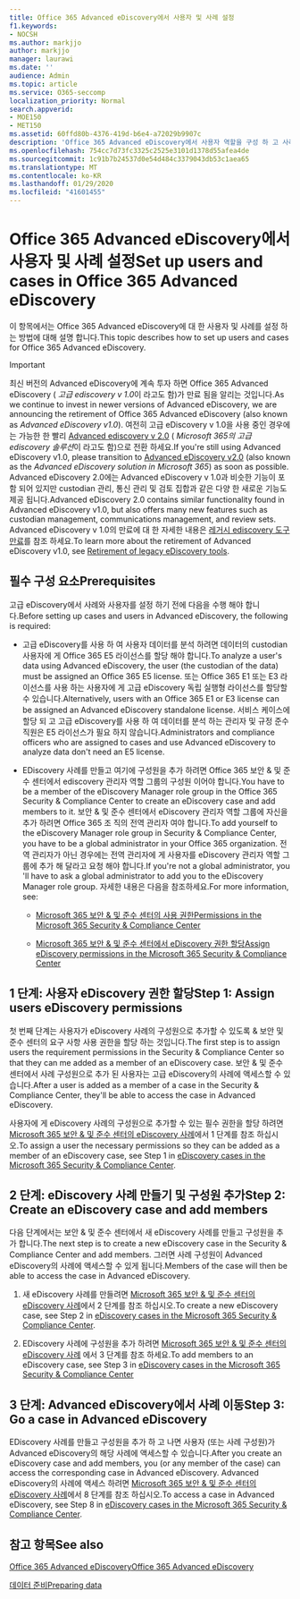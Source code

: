 ```yaml
---
title: Office 365 Advanced eDiscovery에서 사용자 및 사례 설정
f1.keywords:
- NOCSH
ms.author: markjjo
author: markjjo
manager: laurawi
ms.date: ''
audience: Admin
ms.topic: article
ms.service: O365-seccomp
localization_priority: Normal
search.appverid:
- MOE150
- MET150
ms.assetid: 60ffd80b-4376-419d-b6e4-a72029b9907c
description: 'Office 365 Advanced eDiscovery에서 사용자 역할을 구성 하 고 사례를 만들고 사용자를 사례에 할당 하는 방법에 대해 알아봅니다.  '
ms.openlocfilehash: 754cc7d73fc3325c2525e3101d1378d55afea4de
ms.sourcegitcommit: 1c91b7b24537d0e54d484c3379043db53c1aea65
ms.translationtype: MT
ms.contentlocale: ko-KR
ms.lasthandoff: 01/29/2020
ms.locfileid: "41601455"
---
```

# <a name="set-up-users-and-cases-in-office-365-advanced-ediscovery"></a><span data-ttu-id="1bf23-103">Office 365 Advanced eDiscovery에서 사용자 및 사례 설정</span><span class="sxs-lookup"><span data-stu-id="1bf23-103">Set up users and cases in Office 365 Advanced eDiscovery</span></span>

<span data-ttu-id="1bf23-104">이 항목에서는 Office 365 Advanced eDiscovery에 대 한 사용자 및 사례를 설정 하는 방법에 대해 설명 합니다.</span><span class="sxs-lookup"><span data-stu-id="1bf23-104">This topic describes how to set up users and cases for Office 365 Advanced eDiscovery.</span></span>
  
> [!IMPORTANT]
> <span data-ttu-id="1bf23-105">최신 버전의 Advanced eDiscovery에 계속 투자 하면 Office 365 Advanced eDiscovery ( *고급 ediscovery v 1.0*이 라고도 함)가 만료 됨을 알리는 것입니다.</span><span class="sxs-lookup"><span data-stu-id="1bf23-105">As we continue to invest in newer versions of Advanced eDiscovery, we are announcing the retirement of Office 365 Advanced eDiscovery (also known as *Advanced eDiscovery v1.0*).</span></span> <span data-ttu-id="1bf23-106">여전히 고급 eDiscovery v 1.0을 사용 중인 경우에는 가능한 한 빨리 [Advanced ediscovery v 2.0](overview-ediscovery-20.md) ( *Microsoft 365의 고급 ediscovery 솔루션*이 라고도 함)으로 전환 하세요.</span><span class="sxs-lookup"><span data-stu-id="1bf23-106">If you're still using Advanced eDiscovery v1.0, please transition to [Advanced eDiscovery v2.0](overview-ediscovery-20.md) (also known as the *Advanced eDiscovery solution in Microsoft 365*) as soon as possible.</span></span> <span data-ttu-id="1bf23-107">Advanced eDiscovery 2.0에는 Advanced eDiscovery v 1.0과 비슷한 기능이 포함 되어 있지만 custodian 관리, 통신 관리 및 검토 집합과 같은 다양 한 새로운 기능도 제공 됩니다.</span><span class="sxs-lookup"><span data-stu-id="1bf23-107">Advanced eDiscovery 2.0 contains similar functionality found in Advanced eDiscovery v1.0, but also offers many new features such as custodian management, communications management, and review sets.</span></span> <span data-ttu-id="1bf23-108">Advanced eDiscovery v 1.0의 만료에 대 한 자세한 내용은 [레거시 ediscovery 도구 만료](legacy-ediscovery-retirement.md#advanced-ediscovery-v10)를 참조 하세요.</span><span class="sxs-lookup"><span data-stu-id="1bf23-108">To learn more about the retirement of Advanced eDiscovery v1.0, see [Retirement of legacy eDiscovery tools](legacy-ediscovery-retirement.md#advanced-ediscovery-v10).</span></span> 
  
## <a name="prerequisites"></a><span data-ttu-id="1bf23-109">필수 구성 요소</span><span class="sxs-lookup"><span data-stu-id="1bf23-109">Prerequisites</span></span>

<span data-ttu-id="1bf23-110">고급 eDiscovery에서 사례와 사용자를 설정 하기 전에 다음을 수행 해야 합니다.</span><span class="sxs-lookup"><span data-stu-id="1bf23-110">Before setting up cases and users in Advanced eDiscovery, the following is required:</span></span>
  
- <span data-ttu-id="1bf23-111">고급 eDiscovery를 사용 하 여 사용자 데이터를 분석 하려면 데이터의 custodian 사용자에 게 Office 365 E5 라이선스를 할당 해야 합니다.</span><span class="sxs-lookup"><span data-stu-id="1bf23-111">To analyze a user's data using Advanced eDiscovery, the user (the custodian of the data) must be assigned an Office 365 E5 license.</span></span> <span data-ttu-id="1bf23-112">또는 Office 365 E1 또는 E3 라이선스를 사용 하는 사용자에 게 고급 eDiscovery 독립 실행형 라이선스를 할당할 수 있습니다.</span><span class="sxs-lookup"><span data-stu-id="1bf23-112">Alternatively, users with an Office 365 E1 or E3 license can be assigned an Advanced eDiscovery standalone license.</span></span> <span data-ttu-id="1bf23-113">서비스 케이스에 할당 되 고 고급 eDiscovery를 사용 하 여 데이터를 분석 하는 관리자 및 규정 준수 직원은 E5 라이선스가 필요 하지 않습니다.</span><span class="sxs-lookup"><span data-stu-id="1bf23-113">Administrators and compliance officers who are assigned to cases and use Advanced eDiscovery to analyze data don't need an E5 license.</span></span> 
    
- <span data-ttu-id="1bf23-114">EDiscovery 사례를 만들고 여기에 구성원을 추가 하려면 Office 365 보안 &amp; 및 준수 센터에서 ediscovery 관리자 역할 그룹의 구성원 이어야 합니다.</span><span class="sxs-lookup"><span data-stu-id="1bf23-114">You have to be a member of the eDiscovery Manager role group in the Office 365 Security &amp; Compliance Center to create an eDiscovery case and add members to it.</span></span> <span data-ttu-id="1bf23-115">보안 &amp; 및 준수 센터에서 eDiscovery 관리자 역할 그룹에 자신을 추가 하려면 Office 365 조 직의 전역 관리자 여야 합니다.</span><span class="sxs-lookup"><span data-stu-id="1bf23-115">To add yourself to the eDiscovery Manager role group in Security &amp; Compliance Center, you have to be a global administrator in your Office 365 organization.</span></span> <span data-ttu-id="1bf23-116">전역 관리자가 아닌 경우에는 전역 관리자에 게 사용자를 eDiscovery 관리자 역할 그룹에 추가 해 달라고 요청 해야 합니다.</span><span class="sxs-lookup"><span data-stu-id="1bf23-116">If you're not a global administrator, you 'll have to ask a global administrator to add you to the eDiscovery Manager role group.</span></span> <span data-ttu-id="1bf23-117">자세한 내용은 다음을 참조하세요.</span><span class="sxs-lookup"><span data-stu-id="1bf23-117">For more information, see:</span></span>
    
  - [<span data-ttu-id="1bf23-118">Microsoft 365 보안 &amp; 및 준수 센터의 사용 권한</span><span class="sxs-lookup"><span data-stu-id="1bf23-118">Permissions in the Microsoft 365 Security &amp; Compliance Center</span></span>](~/security/office-365-security/protect-against-threats.md)
    
  - [<span data-ttu-id="1bf23-119">Microsoft 365 보안 &amp; 및 준수 센터에서 eDiscovery 권한 할당</span><span class="sxs-lookup"><span data-stu-id="1bf23-119">Assign eDiscovery permissions in the Microsoft‍ 365 Security &amp; Compliance Center</span></span>](assign-ediscovery-permissions.md)
    
## <a name="step-1-assign-users-ediscovery-permissions"></a><span data-ttu-id="1bf23-120">1 단계: 사용자 eDiscovery 권한 할당</span><span class="sxs-lookup"><span data-stu-id="1bf23-120">Step 1: Assign users eDiscovery permissions</span></span>

<span data-ttu-id="1bf23-121">첫 번째 단계는 사용자가 eDiscovery 사례의 구성원으로 추가할 수 있도록 &amp; 보안 및 준수 센터의 요구 사항 사용 권한을 할당 하는 것입니다.</span><span class="sxs-lookup"><span data-stu-id="1bf23-121">The first step is to assign users the requirement permissions in the Security &amp; Compliance Center so that they can me added as a member of an eDiscovery case.</span></span> <span data-ttu-id="1bf23-122">보안 &amp; 및 준수 센터에서 사례 구성원으로 추가 된 사용자는 고급 eDiscovery의 사례에 액세스할 수 있습니다.</span><span class="sxs-lookup"><span data-stu-id="1bf23-122">After a user is added as a member of a case in the Security &amp; Compliance Center, they'll be able to access the case in Advanced eDiscovery.</span></span>
  
<span data-ttu-id="1bf23-123">사용자에 게 eDiscovery 사례의 구성원으로 추가할 수 있는 필수 권한을 할당 하려면 [Microsoft 365 보안 &amp; 및 준수 센터의 eDiscovery 사례](ediscovery-cases.md#step-1-assign-ediscovery-permissions-to-potential-case-members)에서 1 단계를 참조 하십시오.</span><span class="sxs-lookup"><span data-stu-id="1bf23-123">To assign a user the necessary permissions so they can be added as a member of an eDiscovery case, see Step 1 in [eDiscovery cases in the Microsoft 365 Security &amp; Compliance Center](ediscovery-cases.md#step-1-assign-ediscovery-permissions-to-potential-case-members).</span></span>
  
## <a name="step-2-create-an-ediscovery-case-and-add-members"></a><span data-ttu-id="1bf23-124">2 단계: eDiscovery 사례 만들기 및 구성원 추가</span><span class="sxs-lookup"><span data-stu-id="1bf23-124">Step 2: Create an eDiscovery case and add members</span></span>

<span data-ttu-id="1bf23-125">다음 단계에서는 보안 &amp; 및 준수 센터에서 새 eDiscovery 사례를 만들고 구성원을 추가 합니다.</span><span class="sxs-lookup"><span data-stu-id="1bf23-125">The next step is to create a new eDiscovery case in the Security &amp; Compliance Center and add members.</span></span> <span data-ttu-id="1bf23-126">그러면 사례 구성원이 Advanced eDiscovery의 사례에 액세스할 수 있게 됩니다.</span><span class="sxs-lookup"><span data-stu-id="1bf23-126">Members of the case will then be able to access the case in Advanced eDiscovery.</span></span>
  
1. <span data-ttu-id="1bf23-127">새 eDiscovery 사례를 만들려면 [Microsoft 365 보안 &amp; 및 준수 센터의 eDiscovery 사례](ediscovery-cases.md#step-2-create-a-new-case)에서 2 단계를 참조 하십시오.</span><span class="sxs-lookup"><span data-stu-id="1bf23-127">To create a new eDiscovery case, see Step 2 in [eDiscovery cases in the Microsoft 365 Security &amp; Compliance Center](ediscovery-cases.md#step-2-create-a-new-case).</span></span>
    
2. <span data-ttu-id="1bf23-128">EDiscovery 사례에 구성원을 추가 하려면 [Microsoft 365 보안 &amp; 및 준수 센터의 eDiscovery 사례](ediscovery-cases.md#step-3-add-members-to-a-case) 에서 3 단계를 참조 하세요.</span><span class="sxs-lookup"><span data-stu-id="1bf23-128">To add members to an eDiscovery case, see Step 3 in [eDiscovery cases in the Microsoft 365 Security &amp; Compliance Center](ediscovery-cases.md#step-3-add-members-to-a-case)</span></span>
    
## <a name="step-3-go-a-case-in-advanced-ediscovery"></a><span data-ttu-id="1bf23-129">3 단계: Advanced eDiscovery에서 사례 이동</span><span class="sxs-lookup"><span data-stu-id="1bf23-129">Step 3: Go a case in Advanced eDiscovery</span></span>

<span data-ttu-id="1bf23-130">EDiscovery 사례를 만들고 구성원을 추가 하 고 나면 사용자 (또는 사례 구성원)가 Advanced eDiscovery의 해당 사례에 액세스할 수 있습니다.</span><span class="sxs-lookup"><span data-stu-id="1bf23-130">After you create an eDiscovery case and add members, you (or any member of the case) can access the corresponding case in Advanced eDiscovery.</span></span> <span data-ttu-id="1bf23-131">Advanced eDiscovery의 사례에 액세스 하려면 [Microsoft 365 보안 &amp; 및 준수 센터의 eDiscovery 사례](ediscovery-cases.md#step-8-go-to-the-case-in-advanced-ediscovery)에서 8 단계를 참조 하십시오.</span><span class="sxs-lookup"><span data-stu-id="1bf23-131">To access a case in Advanced eDiscovery, see Step 8 in [eDiscovery cases in the Microsoft 365 Security &amp; Compliance Center](ediscovery-cases.md#step-8-go-to-the-case-in-advanced-ediscovery).</span></span>
  
## <a name="see-also"></a><span data-ttu-id="1bf23-132">참고 항목</span><span class="sxs-lookup"><span data-stu-id="1bf23-132">See also</span></span>

[<span data-ttu-id="1bf23-133">Office 365 Advanced eDiscovery</span><span class="sxs-lookup"><span data-stu-id="1bf23-133">Office 365 Advanced eDiscovery</span></span>](office-365-advanced-ediscovery.md)
  
[<span data-ttu-id="1bf23-134">데이터 준비</span><span class="sxs-lookup"><span data-stu-id="1bf23-134">Preparing data</span></span>](prepare-data-for-advanced-ediscovery.md)
 
